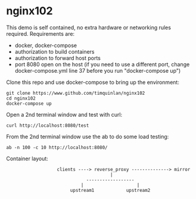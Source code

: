 # nginx102

This demo is self contained, no extra hardware or networking rules required. Requirements are:
* docker, docker-compose
* authorization to build containers
* authorization to forward host ports
* port 8080 open on the host (if you need to use a different port, change docker-compose.yml line 37 before you run "docker-compose up")

Clone this repo and use docker-compose to bring up the environment:

    git clone https://www.github.com/timquinlan/nginx102
    cd nginx102
    docker-compose up

Open a 2nd terminal window and test with curl:

    curl http://localhost:8080/test

From the 2nd terminal window use the ab to do some load testing:

    ab -n 100 -c 10 http://localhost:8080/

Container layout:
                                                              
                       clients ----> reverse_proxy --------------> mirror
                                           |                  
                                  ------------------
                                |                    |
                            upstream1            upstream2
